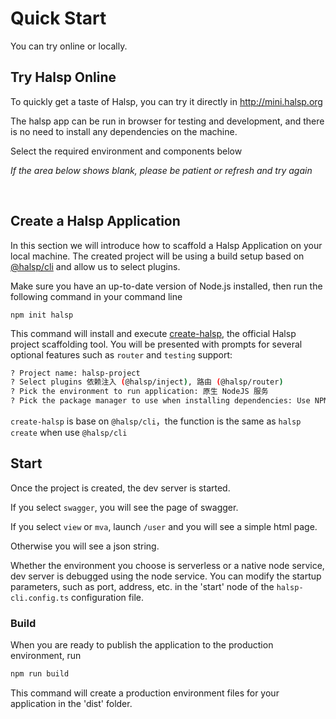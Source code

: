 # Quick Start

You can try online or locally.

## Try Halsp Online

To quickly get a taste of Halsp, you can try it directly in <http://mini.halsp.org>

The halsp app can be run in browser for testing and development, and there is no need to install any dependencies on the machine.

Select the required environment and components below

_If the area below shows blank, please be patient or refresh and try again_

<ClientOnly>
  <QuickStart />
</ClientOnly>

<br />

## Create a Halsp Application

In this section we will introduce how to scaffold a Halsp Application on your local machine. The created project will be using a build setup based on [@halsp/cli](./cli) and allow us to select plugins.

Make sure you have an up-to-date version of Node.js installed, then run the following command in your command line

```
npm init halsp
```

This command will install and execute [create-halsp](https://www.npmjs.com/package/create-halsp), the official Halsp project scaffolding tool. You will be presented with prompts for several optional features such as `router` and `testing` support:

```bash
? Project name: halsp-project
? Select plugins 依赖注入 (@halsp/inject), 路由 (@halsp/router)
? Pick the environment to run application: 原生 NodeJS 服务
? Pick the package manager to use when installing dependencies: Use NPM
```

`create-halsp` is base on `@halsp/cli`，the function is the same as `halsp create` when use `@halsp/cli`

## Start

Once the project is created, the dev server is started.

If you select `swagger`, you will see the page of swagger.

If you select `view` or `mva`, launch `/user` and you will see a simple html page.

Otherwise you will see a json string.

Whether the environment you choose is serverless or a native node service, dev server is debugged using the node service. You can modify the startup parameters, such as port, address, etc. in the 'start' node of the `halsp-cli.config.ts` configuration file.

### Build

When you are ready to publish the application to the production environment, run

```bash
npm run build
```

This command will create a production environment files for your application in the 'dist' folder.
